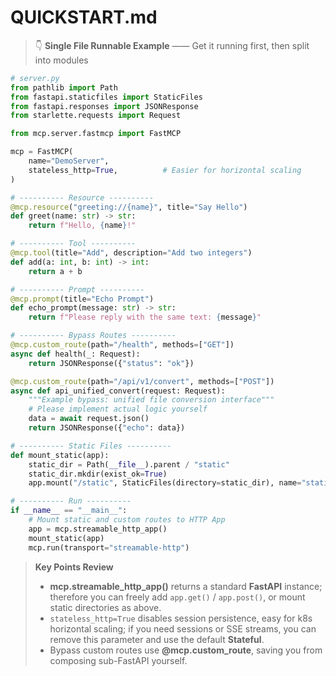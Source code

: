 # QUICKSTART.md

> 👇 **Single File Runnable Example** —— Get it running first, then split into modules

```python
# server.py
from pathlib import Path
from fastapi.staticfiles import StaticFiles
from fastapi.responses import JSONResponse
from starlette.requests import Request

from mcp.server.fastmcp import FastMCP

mcp = FastMCP(
    name="DemoServer",
    stateless_http=True,          # Easier for horizontal scaling
)

# ---------- Resource ----------
@mcp.resource("greeting://{name}", title="Say Hello")
def greet(name: str) -> str:
    return f"Hello, {name}!"

# ---------- Tool ----------
@mcp.tool(title="Add", description="Add two integers")
def add(a: int, b: int) -> int:
    return a + b

# ---------- Prompt ----------
@mcp.prompt(title="Echo Prompt")
def echo_prompt(message: str) -> str:
    return f"Please reply with the same text: {message}"

# ---------- Bypass Routes ----------
@mcp.custom_route(path="/health", methods=["GET"])
async def health(_: Request):
    return JSONResponse({"status": "ok"})

@mcp.custom_route(path="/api/v1/convert", methods=["POST"])
async def api_unified_convert(request: Request):
    """Example bypass: unified file conversion interface"""
    # Please implement actual logic yourself
    data = await request.json()
    return JSONResponse({"echo": data})

# ---------- Static Files ----------
def mount_static(app):
    static_dir = Path(__file__).parent / "static"
    static_dir.mkdir(exist_ok=True)
    app.mount("/static", StaticFiles(directory=static_dir), name="static")

# ---------- Run ----------
if __name__ == "__main__":
    # Mount static and custom routes to HTTP App
    app = mcp.streamable_http_app()
    mount_static(app)
    mcp.run(transport="streamable-http")
```

> **Key Points Review**  
> * **mcp.streamable_http_app()** returns a standard **FastAPI** instance; therefore you can freely add `app.get()` / `app.post()`, or mount static directories as above.  
> * `stateless_http=True` disables session persistence, easy for k8s horizontal scaling; if you need sessions or SSE streams, you can remove this parameter and use the default **Stateful**.  
> * Bypass custom routes use **@mcp.custom_route**, saving you from composing sub-FastAPI yourself. 